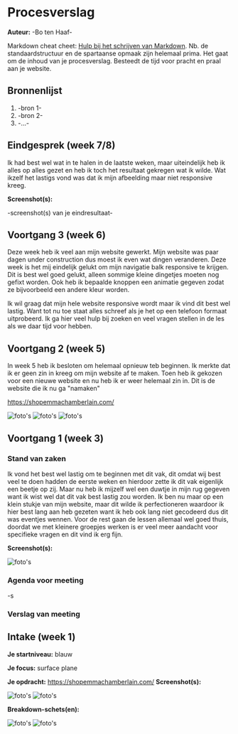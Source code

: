 # Procesverslag
**Auteur:** -Bo ten Haaf-

Markdown cheat cheet: [Hulp bij het schrijven van Markdown](https://github.com/adam-p/markdown-here/wiki/Markdown-Cheatsheet). Nb. de standaardstructuur en de spartaanse opmaak zijn helemaal prima. Het gaat om de inhoud van je procesverslag. Besteedt de tijd voor pracht en praal aan je website.



## Bronnenlijst
1. -bron 1-
2. -bron 2-
3. -...-



## Eindgesprek (week 7/8)

Ik had best wel wat in te halen in de laatste weken, maar uiteindelijk heb ik alles op alles gezet en heb ik toch het resultaat gekregen wat ik wilde. 
Wat ikzelf het lastigs vond was dat ik mijn afbeelding maar niet responsive kreeg.

**Screenshot(s):**

-screenshot(s) van je eindresultaat-



## Voortgang 3 (week 6)

Deze week heb ik veel aan mijn website gewerkt. 
Mijn website was paar dagen under construction dus moest ik even wat dingen veranderen.
Deze week is het mij eindelijk gelukt om mijn navigatie balk responsive te krijgen. Dit is best wel goed gelukt, alleen sommige kleine dingetjes moeten nog gefixt worden.
Ook heb ik bepaalde knoppen een animatie gegeven zodat ze bijvoorbeeld een andere kleur worden.

Ik wil graag dat mijn hele website responsive wordt maar ik vind dit best wel lastig. Want tot nu toe staat alles schreef als je het op een telefoon formaat uitprobeerd. Ik ga hier veel hulp bij zoeken en veel vragen stellen in de les als we daar tijd voor hebben. 



## Voortgang 2 (week 5)
In week 5 heb ik besloten om helemaal opnieuw teb beginnen. Ik merkte dat ik er geen zin in kreeg om mijn website af te maken. Toen heb ik gekozen voor een nieuwe website en nu heb ik er weer helemaal zin in.
Dit is de website die ik nu ga "namaken"

https://shopemmachamberlain.com/

![foto's](images/footer.jpg)
![foto's](images/home.jpg)
![foto's](images/form.jpg)

## Voortgang 1 (week 3)

### Stand van zaken

Ik vond het best wel lastig om te beginnen met dit vak, dit omdat wij best veel te doen hadden de eerste weken en hierdoor zette ik dit vak eigenlijk een beetje op zij. Maar nu heb ik mijzelf wel een duwtje in mijn rug gegeven want ik wist wel dat dit vak best lastig zou worden. Ik ben nu maar op een klein stukje van mijn website, maar dit wilde ik perfectioneren waardoor ik hier best lang aan heb gezeten want ik heb ook lang niet gecodeerd dus dit was eventjes wennen. 
Voor de rest gaan de lessen allemaal wel goed thuis, doordat we met kleinere groepjes werken is er veel meer aandacht voor specifieke vragen en dit vind ik erg fijn.

**Screenshot(s):**

![foto's](images/eerste.jpg)

### Agenda voor meeting
-s

### Verslag van meeting





## Intake (week 1)

**Je startniveau:** blauw

**Je focus:** surface plane

**Je opdracht:** https://shopemmachamberlain.com/
**Screenshot(s):**

![foto's](images/caron.jpg)
![foto's](images/menu.jpg)

**Breakdown-schets(en):**

![foto's](images/headrfooter.png)
![foto's](images/breakdown.jpg)